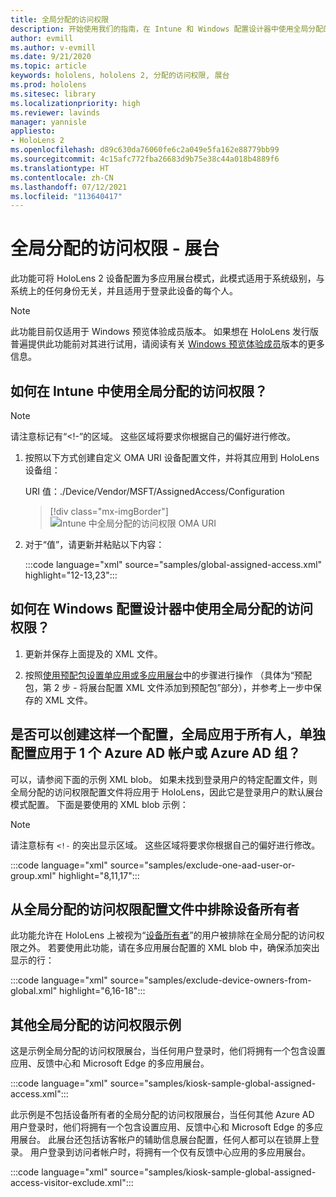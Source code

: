 ```yaml
---
title: 全局分配的访问权限
description: 开始使用我们的指南，在 Intune 和 Windows 配置设计器中使用全局分配的访问权限展台的 OMA-URI。
author: evmill
ms.author: v-evmill
ms.date: 9/21/2020
ms.topic: article
keywords: hololens, hololens 2, 分配的访问权限, 展台
ms.prod: hololens
ms.sitesec: library
ms.localizationpriority: high
ms.reviewer: lavinds
manager: yannisle
appliesto:
- HoloLens 2
ms.openlocfilehash: d89c630da76060fe6c2a049e5fa162e88779bb99
ms.sourcegitcommit: 4c15afc772fba26683d9b75e38c44a018b4889f6
ms.translationtype: HT
ms.contentlocale: zh-CN
ms.lasthandoff: 07/12/2021
ms.locfileid: "113640417"
---
```

# <a name="global-assigned-access--kiosk"></a>全局分配的访问权限 - 展台

此功能可将 HoloLens 2 设备配置为多应用展台模式，此模式适用于系统级别，与系统上的任何身份无关，并且适用于登录此设备的每个人。

> [!NOTE]
> 此功能目前仅适用于 Windows 预览体验成员版本。 如果想在 HoloLens 发行版普遍提供此功能前对其进行试用，请阅读有关 [Windows 预览体验成员](hololens-insider.md)版本的更多信息。

## <a name="how-to-use-global-assigned-access-in-intune"></a>如何在 Intune 中使用全局分配的访问权限？

> [!NOTE]
> 请注意标记有“<!-”的区域。 这些区域将要求你根据自己的偏好进行修改。

1. 按照以下方式创建自定义 OMA URI 设备配置文件，并将其应用到 HoloLens 设备组：

    URI 值：./Device/Vendor/MSFT/AssignedAccess/Configuration

    > [!div class="mx-imgBorder"]
    > ![Intune 中全局分配的访问权限 OMA URI](images/global-assigned-access-omauri.png)

2. 对于“值”，请更新并粘贴以下内容：

    :::code language="xml" source="samples/global-assigned-access.xml" highlight="12-13,23":::

## <a name="how-to-use-global-assigned-access-in-windows-configuration-designer"></a>如何在 Windows 配置设计器中使用全局分配的访问权限？

1. 更新并保存上面提及的 XML 文件。 

2. 按照[使用预配包设置单应用或多应用展台](hololens-kiosk.md#use-a-provisioning-package-to-set-up-a-single-app-or-multi-app-kiosk)中的步骤进行操作 （具体为“预配包，第 2 步 - 将展台配置 XML 文件添加到预配包”部分），并参考上一步中保存的 XML 文件。

## <a name="can-i-create-a-configuration-where-global-applies-to-everyone-and-separate-configuration-applies-to-1-azure-ad-account-or-azure-ad-group"></a>是否可以创建这样一个配置，全局应用于所有人，单独配置应用于 1 个 Azure AD 帐户或 Azure AD 组？ 

可以，请参阅下面的示例 XML blob。 如果未找到登录用户的特定配置文件，则全局分配的访问权限配置文件将应用于 HoloLens，因此它是登录用户的默认展台模式配置。
下面是要使用的 XML blob 示例：

> [!NOTE]
> 请注意标有 `<!-` 的突出显示区域。 这些区域将要求你根据自己的偏好进行修改。

 :::code language="xml" source="samples/exclude-one-aad-user-or-group.xml" highlight="8,11,17":::

## <a name="excluding-deviceowners-from-global-assigned-access-profile"></a>从全局分配的访问权限配置文件中排除设备所有者

此功能允许在 HoloLens 上被视为“[设备所有者](security-adminless-os.md)”的用户被排除在全局分配的访问权限之外。 若要使用此功能，请在多应用展台配置的 XML blob 中，确保添加突出显示的行：

 :::code language="xml" source="samples/exclude-device-owners-from-global.xml" highlight="6,16-18":::

## <a name="additional-global-assigned-access-examples"></a>其他全局分配的访问权限示例

这是示例全局分配的访问权限展台，当任何用户登录时，他们将拥有一个包含设置应用、反馈中心和 Microsoft Edge 的多应用展台。

:::code language="xml" source="samples/kiosk-sample-global-assigned-access.xml":::

此示例是不包括设备所有者的全局分配的访问权限展台，当任何其他 Azure AD 用户登录时，他们将拥有一个包含设置应用、反馈中心和 Microsoft Edge 的多应用展台。 此展台还包括访客帐户的辅助信息展台配置，任何人都可以在锁屏上登录。 用户登录到访问者帐户时，将拥有一个仅有反馈中心应用的多应用展台。

:::code language="xml" source="samples/kiosk-sample-global-assigned-access-visitor-exclude.xml":::
